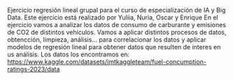 Ejercicio regresión lineal grupal para el curso de especialización de IA y Big Data. 
Este ejercicio está realizado por Yuliia, Nuria, Oscar y Enrique
En el ejercicio vamos a analizar los datos de consumo de carburante y emisiones de CO2 de distintos vehículos. Vamos a aplicar distintos procesos de datos, obtencción, limpieza, análisis... para correlacionar los datos y aplicar modelos de regresión lineal para obtener datos que resulten de interes en us análisis. 
Los datos los encontramos en: https://www.kaggle.com/datasets/imtkaggleteam/fuel-concumption-ratings-2023/data 
